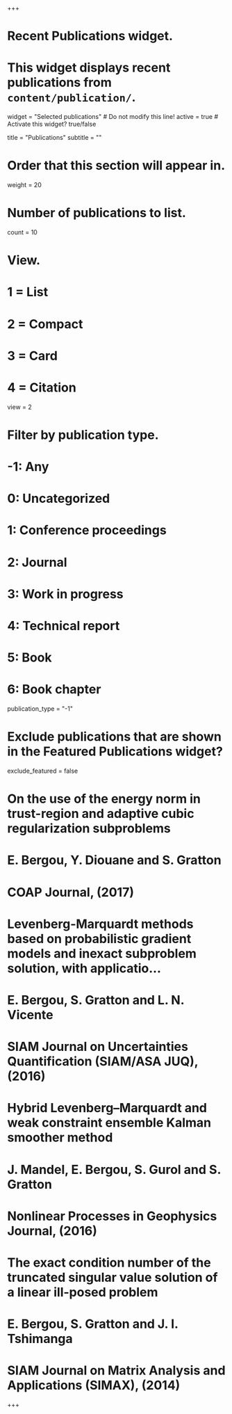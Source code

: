+++
# Recent Publications widget.
# This widget displays recent publications from `content/publication/`.
widget = "Selected publications"  # Do not modify this line!
active = true  # Activate this widget? true/false

title = "Publications"
subtitle = ""

# Order that this section will appear in.
weight = 20

# Number of publications to list.
count = 10

# View.
#   1 = List
#   2 = Compact
#   3 = Card
#   4 = Citation
view = 2

# Filter by publication type.
# -1: Any
#  0: Uncategorized
#  1: Conference proceedings
#  2: Journal
#  3: Work in progress
#  4: Technical report
#  5: Book
#  6: Book chapter
publication_type = "-1"

# Exclude publications that are shown in the Featured Publications widget?
exclude_featured = false


#    On the use of the energy norm in trust-region and adaptive cubic regularization subproblems
 #   E. Bergou, Y. Diouane and S. Gratton
 #   COAP Journal, (2017)
 #   Levenberg-Marquardt methods based on probabilistic gradient models and inexact subproblem solution, with applicatio...
 #   E. Bergou, S. Gratton and L. N. Vicente
 #   SIAM Journal on Uncertainties Quantification (SIAM/ASA JUQ), (2016)
 #   Hybrid Levenberg–Marquardt and weak constraint ensemble Kalman smoother method
 #   J. Mandel, E. Bergou, S. Gurol and S. Gratton
 #   Nonlinear Processes in Geophysics Journal, (2016)
  #  The exact condition number of the truncated singular value solution of a linear ill-posed problem
  #  E. Bergou, S. Gratton and J. I. Tshimanga
  #  SIAM Journal on Matrix Analysis and Applications (SIMAX), (2014)

+++

